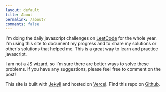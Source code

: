 ```yaml
---
layout: default
title: About
permalink: /about/
comments: false
---
```


I'm doing the daily javascript challenges on [LeetCode](https://leetcode.com/) for the whole year. I'm using this site to document my progress and to share my solutions or other's solutions that helped me. This is a great way to learn and practice javascript.

I am not a JS wizard, so I'm sure there are better ways to solve these problems. If you have any suggestions, please feel free to comment on the post!

This site is built with [Jekyll](https://jekyllrb.com/) and hosted on [Vercel](https://vercel.com/). Find this repo on [Github](https://github.com/leabs/leet-code-answers).
